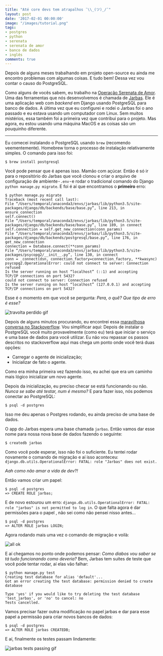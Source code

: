 ```yaml
---
title: "Até core devs tem atrapalhos ¯\\_(ツ)_/¯"
layout: post
date: '2017-02-01 00:00:00'
image: "/images/tutorial.png"
tags:
- postgres
- python
- serenata
- serenata de amor
- banco de dados
- inglês
comments: true
---
```


Depois de alguns meses trabalhando em projeto open-source eu ainda me encontro problemas com algumas coisas. E tudo bem! Dessa vez vou contar o causo do PostgreSQL.

Como alguns de vocês sabem, eu trabalho na [Operação Serenata de Amor](https://serenata.ai). Uma das ferramentas que nós desenvolvemos é chamada de [Jarbas](https://jarbas.serenata.ai/dashboard/chamber_of_deputies/reimbursement/). Ele é uma aplicação web com _backend_ em Django usando PostgreSQL para banco de dados. A última vez que eu configurei e rodei o Jarbas foi o ano passado e eu estava usando um computador com Linux. Sem muitos mistérios, essa também foi a primeira vez que contribui para o projeto. Mas agora, eu estou usando uma máquina MacOS e as coisas são um pouquinho diferente.

---

Eu comecei instalando o PostgreSQL usando `brew` (recomendo veementemente). Homebrew torna o processo de instalação relativamente simples. O comando para isso foi:

```console
$ brew install postgresql
```

Você pode pensar que é apenas isso. Mamão com açúcar. Então é só ir para o repositório do Jarbas que você clonou e criar o arquivo de configuração de ambiente - `.env` - e rodar o tradicional comando do Django `python manage.py migrate`. E foi é aí que encontramos o **primeiro** erro:

```
$ python manage.py migrate
Traceback (most recent call last):
File “/Users/temporal/anaconda3/envs/jarbas/lib/python3.5/site-packages/django/db/backends/base/base.py”, line 213, in ensure_connection
self.connect()
File “/Users/temporal/anaconda3/envs/jarbas/lib/python3.5/site-packages/django/db/backends/base/base.py”, line 189, in connect
self.connection = self.get_new_connection(conn_params)
File “/Users/temporal/anaconda3/envs/jarbas/lib/python3.5/site-packages/django/db/backends/postgresql/base.py”, line 176, in get_new_connection
connection = Database.connect(**conn_params)
File “/Users/temporal/anaconda3/envs/jarbas/lib/python3.5/site-packages/psycopg2/__init__.py”, line 130, in connect
conn = _connect(dsn, connection_factory=connection_factory, **kwasync)
psycopg2.OperationalError: could not connect to server: Connection refused
Is the server running on host “localhost” (::1) and accepting
TCP/IP connections on port 5432?
could not connect to server: Connection refused
Is the server running on host “localhost” (127.0.0.1) and accepting
TCP/IP connections on port 5432?
```

Esse é o momento em que você se pergunta: _Pera, o quê? Que tipo de erro é esse?_


![travolta perdido gif](https://media.giphy.com/media/6uGhT1O4sxpi8/giphy.gif)

Depois de alguns minutos procurando, eu encontrei essa [maravilhosa conversa no Stackoverflow](https://stackoverflow.com/a/28249245). Vou simplificar aqui: Depois de instalar o PostgreSQL você muito provavelmente (como eu) terá que iniciar o serviço e uma base de dados para você utilizar. Eu não vou repassar os passos descritos no stackoverflow aqui mas chega um ponto onde você terá duas opções:

 - Carregar o agente de inicialização;
 - Inicializar de fato o agente.

Como era minha primeira vez fazendo isso, eu achei que era um caminho mais lógico inicializar um novo agente.

Depois da inicialização, eu preciso checar se está funcionando ou não. _Nunca se sabe até testar, num é mesmo?_ E para fazer isso, nós podemos conectar ao PostgreSQL:

```console
$ psql -d postgres
```

Isso me deu apenas o Postgres rodando, eu ainda preciso de uma base de dados.

O app do Jarbas espera uma base chamada `jarbas`. Então vamos dar esse nome para nossa nova base de dados fazendo o seguinte:

```console
$ createdb jarbas
```

Como você pode esperar, isso não foi o suficiente. Eu tentei rodar novamente o comando de migração e aí isso aconteceu: `django.db.utils.OperationalError: FATAL: role "Jarbas" does not exist.`

_Aah como não amar a vida de dev?!_

Então vamos criar um papel:

```
$ psql -d postgres
=> CREATE ROLE jarbas;
```

E de novo estourou um erro: `django.db.utils.OperationalError: FATAL: role "jarbas" is not permitted to log in`. O que falta agora é dar permissões para o papel , não sei como não pensei nisso antes…

```
$ psql -d postgres
=> ALTER ROLE jarbas LOGIN;
```

Agora rodando mais uma vez o comando de migração e voilà:

![all ok](https://i.imgur.com/2nhYU2P.png)

E aí chegamos no ponto onde podemos pensar: _Como diabos vou saber se tá tudo funcionando como deveria?_ Bem, Jarbas tem suites de teste que você pode tentar rodar, aí elas vão falhar:

```
$ python manage.py test                                         
Creating test database for alias 'default'...
Got an error creating the test database: permission denied to create database

Type 'yes' if you would like to try deleting the test database 'test_jarbas', or 'no' to cancel: no
Tests cancelled.
```

Vamos precisar fazer outra modificação no papel jarbas e dar para esse papel a permissão para criar novos bancos de dados:

```
$ psql -d postgres
=> ALTER ROLE jarbas CREATEDB;
```

E aí, finalmente os testes passam lindamente:

![jarbas tests passing gif](https://media.giphy.com/media/xUA7bjcqhnBpgOvHig/giphy.gif)
